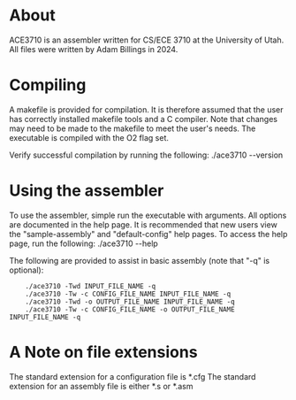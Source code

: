 
# About

ACE3710 is an assembler written for CS/ECE 3710 at the University of Utah.
All files were written by Adam Billings in 2024.

# Compiling

A makefile is provided for compilation.
It is therefore assumed that the user has correctly installed makefile tools and a C compiler.
Note that changes may need to be made to the makefile to meet the user's needs.
The executable is compiled with the O2 flag set.

Verify successful compilation by running the following:
    ./ace3710 --version

# Using the assembler

To use the assembler, simple run the executable with arguments.
All options are documented in the help page.
It is recommended that new users view the "sample-assembly" and "default-config" help pages.
To access the help page, run the following:
    ./ace3710 --help

The following are provided to assist in basic assembly (note that "-q" is optional):
```
    ./ace3710 -Twd INPUT_FILE_NAME -q
    ./ace3710 -Tw -c CONFIG_FILE_NAME INPUT_FILE_NAME -q
    ./ace3710 -Twd -o OUTPUT_FILE_NAME INPUT_FILE_NAME -q
    ./ace3710 -Tw -c CONFIG_FILE_NAME -o OUTPUT_FILE_NAME INPUT_FILE_NAME -q
```


# A Note on file extensions

The standard extension for a configuration file is *.cfg
The standard extension for an assembly file is either *.s or *.asm
